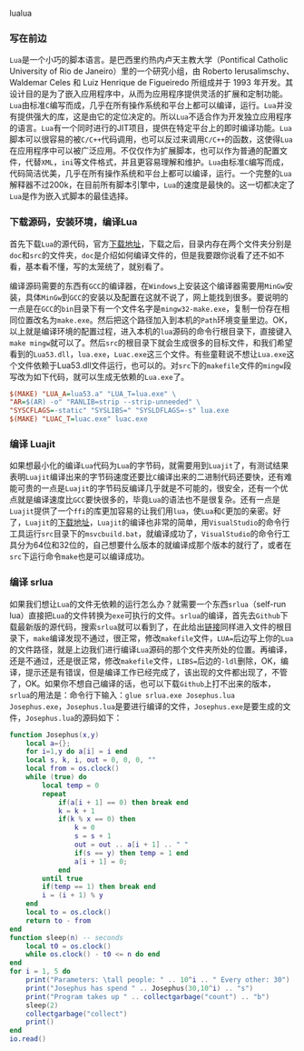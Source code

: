 lualua
### 写在前边

`Lua`是一个小巧的脚本语言。是巴西里约热内卢天主教大学（Pontifical Catholic University of Rio de Janeiro）里的一个研究小组，由 Roberto Ierusalimschy、Waldemar Celes 和 Luiz Henrique de Figueiredo 所组成并于 1993 年开发。其设计目的是为了嵌入应用程序中，从而为应用程序提供灵活的扩展和定制功能。`Lua`由标准`C`编写而成，几乎在所有操作系统和平台上都可以编译，运行。`Lua`并没有提供强大的库，这是由它的定位决定的。所以`Lua`不适合作为开发独立应用程序的语言。`Lua`有一个同时进行的JIT项目，提供在特定平台上的即时编译功能。`Lua`脚本可以很容易的被`C/C++`代码调用，也可以反过来调用`C/C++`的函数，这使得`Lua`在应用程序中可以被广泛应用。不仅仅作为扩展脚本，也可以作为普通的配置文件，代替`XML`，`ini`等文件格式，并且更容易理解和维护。`Lua`由标准`C`编写而成，代码简洁优美，几乎在所有操作系统和平台上都可以编译，运行。一个完整的`Lua`解释器不过200k，在目前所有脚本引擎中，`Lua`的速度是最快的。这一切都决定了`Lua`是作为嵌入式脚本的最佳选择。

### 下载源码，安装环境，编译Lua

首先下载`Lua`的源代码，官方[下载地址](http://www.lua.org/download.html)，下载之后，目录内存在两个文件夹分别是`doc`和`src`的文件夹，`doc`是介绍如何编译文件的，但是我要跟你说看了还不如不看，基本看不懂，写的太笼统了，就别看了。

编译源码需要的东西有`GCC`的编译器，在`Windows`上安装这个编译器需要用`MinGw`安装，具体`MinGw`到`GCC`的安装以及配置在这就不说了，网上能找到很多。要说明的一点是在`GCC`的`bin`目录下有一个文件名字是`mingw32-make.exe`，复制一份存在相同位置改名为`make.exe`。然后把这个路径加入到本机的`Path`环境变量里边。OK，以上就是编译环境的配置过程，进入本机的`lua`源码的命令行根目录下，直接键入`make mingw`就可以了。然后`src`的根目录下就会生成很多的目标文件，和我们希望看到的`Lua53.dll`，`lua.exe`，`Luac.exe`这三个文件。有些童鞋说不想让`Lua.exe`这个文件依赖于Lua53.dll文件运行，也可以的。对`src`下的`makefile`文件的`mingw`段写改为如下代码，就可以生成无依赖的`Lua.exe`了。
``` ini
$(MAKE) "LUA_A=lua53.a" "LUA_T=lua.exe" \
"AR=$(AR) -o" "RANLIB=strip --strip-unneeded" \
"SYSCFLAGS=-static" "SYSLIBS=" "SYSLDFLAGS=-s" lua.exe
$(MAKE) "LUAC_T=luac.exe" luac.exe
```

### 编译 Luajit

如果想最小化的编译`Lua`代码为`Lua`的字节码，就需要用到`Luajit`了，有测试结果表明`Luajit`编译出来的字节码速度还要比`C`编译出来的二进制代码还要快，还有难能可贵的一点是`Luajit`的字节码反编译几乎就是不可能的，很安全，还有一个优点就是编译速度比`GCC`要快很多的，毕竟`Lua`的语法也不是很复杂。还有一点是`Luajit`提供了一个`ffi`的库更加容易的让我们用`lua`，使`Lua`和`C`更加的亲密。好了，`Luajit`的[下载地址](http://luajit.org/download.html)，`Luajit`的编译也非常的简单，用`VisualStudio`的命令行工具运行`src`目录下的`msvcbuild.bat`，就编译成功了，`VisualStudio`的命令行工具分为64位和32位的，自己想要什么版本的就编译成那个版本的就行了，或者在`src`下运行命令`make`也是可以编译成功。

### 编译 srlua

如果我们想让`Lua`的文件无依赖的运行怎么办？就需要一个东西`srlua`（self-run lua）直接把`Lua`的文件转换为`exe`可执行的文件。`srlua`的编译，首先去`Github`下载最新版的源代码，搜索`srlua`就可以看到了，在此给出[链接](https://github.com/LuaDist/srlua)同样进入文件的根目录下，`make`编译发现不通过，很正常，修改`makefile`文件，`LUA=`后边写上你的`Lua`的文件路径，就是上边我们进行编译`Lua`源码的那个文件夹所处的位置。再编译，还是不通过，还是很正常，修改`makefile`文件，`LIBS=`后边的`-ldl`删除，OK，编译，提示还是有错误，但是编译工作已经完成了，该出现的文件都出现了，不管了，OK。如果你不想自己编译的话，也可以下载`Github`上打不出来的版本，`srlua`的用法是：命令行下输入：`glue srlua.exe Josephus.lua Josephus.exe`，`Josephus.lua`是要进行编译的文件，`Josephus.exe`是要生成的文件，`Josephus.lua`的源码如下：
``` lua
function Josephus(x,y)
    local a={};
    for i=1,y do a[i] = i end
    local s, k, i, out = 0, 0, 0, ""
    local from = os.clock()
    while (true) do
        local temp = 0
        repeat
            if(a[i + 1] == 0) then break end
            k = k + 1
            if(k % x == 0) then
                k = 0
                s = s + 1
                out = out .. a[i + 1] .. " "
                if(s == y) then temp = 1 end
                a[i + 1] = 0;
            end
        until true
        if(temp == 1) then break end
        i = (i + 1) % y
    end
    local to = os.clock()
    return to - from
end
function sleep(n) -- seconds
    local t0 = os.clock()
    while os.clock() - t0 <= n do end
end
for i = 1, 5 do
    print("Parameters: \tall people: " .. 10^i .. " Every other: 30")
    print("Josephus has spend " .. Josephus(30,10^i) .. "s")
    print("Program takes up " .. collectgarbage("count") .. "b")
    sleep(2)
    collectgarbage("collect")
    print()
end
io.read()
```

